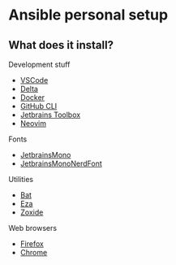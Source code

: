 # Ansible personal setup

## What does it install?

Development stuff

- [VSCode](https://code.visualstudio.com/)
- [Delta](https://dandavison.github.io/delta/)
- [Docker](https://www.docker.com/)
- [GitHub CLI](https://cli.github.com/)
- [Jetbrains Toolbox](https://www.jetbrains.com/toolbox-app/)
- [Neovim](https://neovim.io/)

Fonts

- [JetbrainsMono](https://www.jetbrains.com/lp/mono/)
- [JetbrainsMonoNerdFont](https://www.nerdfonts.com/)

Utilities

- [Bat](https://github.com/sharkdp/bat)
- [Eza](https://eza.rocks/)
- [Zoxide](https://github.com/ajeetdsouza/zoxide)

Web browsers

- [Firefox](https://www.mozilla.org/en-US/firefox/)
- [Chrome](https://www.google.com/chrome/)
